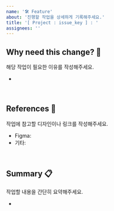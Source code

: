 ```yaml
---
name: '🛠 Feature'
about: '진행할 작업을 상세하게 기록해주세요.'
title: '[ Project : issue_key ] : '
assignees: ''
---
```


## Why need this change? 🤔

해당 작업이 필요한 이유를 작성해주세요.

-

<br/>

## References 🌈

작업에 참고할 디자인이나 링크를 작성해주세요.

- Figma:
- 기타:

<br/>

## Summary 📋

작업할 내용을 간단히 요약해주세요.

-
